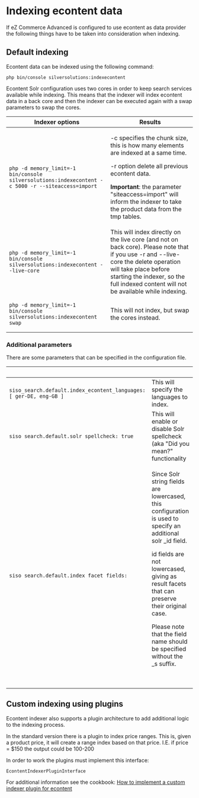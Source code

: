 #  Indexing econtent data 

If eZ Commerce Advanced is configured to use econtent as data provider the following things have to be taken into consideration when indexing.

## Default indexing

Econtent data can be indexed using the following command:

    php bin/console silversolutions:indexecontent

Econtent Solr configuration uses two cores in order to keep search services available while indexing. This means that the indexer will index econtent data in a back core and then the indexer can be executed again with a swap parameters to swap the cores.

<table>
<thead>
<tr class="header">
<th>Indexer options</th>
<th>Results</th>
</tr>
</thead>
<tbody>
<tr>
<td><pre><code>php -d memory_limit=-1 bin/console silversolutions:indexecontent -c 5000 -r --siteaccess=import</code></pre></td>
<td><p>-c specifies the chunk size, this is how many elements are indexed at a same time.</p>
<p>-r option delete all previous econtent data.</p>
<p><strong>Important</strong>: the parameter "siteaccess=import" will inform the indexer to take the product data from the tmp tables.</p></td>
</tr>
<tr>
<td><pre><code>php -d memory_limit=-1 bin/console silversolutions:indexecontent --live-core </code></pre></td>
<td>This will index directly on the live core (and not on back core). Please note that if you use -r and --live-core the delete operation will take place before starting the indexer, so the full indexed content will not be available while indexing.</td>
</tr>
<tr>
<td><pre><code>php -d memory_limit=-1 bin/console silversolutions:indexecontent swap</code></pre></td>
<td>This will not index, but swap the cores instead.</td>
</tr>
</tbody>
</table>

### Additional parameters

There are some parameters that can be specified in the configuration file. 

<table>
<thead>
<tr class="header">
<th><br />
</th>
<th><br />
</th>
</tr>
</thead>
<tbody>
<tr>
<td><pre><code>siso_search.default.index_econtent_languages: [ ger-DE, eng-GB ]</code></pre></td>
<td>This will specify the languages to index.</td>
</tr>
<tr>
<td><pre><code>siso_search.default.solr_spellcheck: true</code></pre></td>
<td>This will enable or disable Solr spellcheck (aka "Did you mean?" functionality</td>
</tr>
<tr>
<td><pre><code>siso_search.default.index_facet_fields:</code></pre></td>
<td><p>Since Solr string fields are lowercased, this configuration is used to specify an additional solr _id field.</p>
<p>id fields are not lowercased, giving as result facets that can preserve their original case.</p>
<p>Please note that the field name should be specified without the _s suffix.</p>
<p><br />
</p></td>
</tr>
</tbody>
</table>

## Custom indexing using plugins

Econtent indexer also supports a plugin architecture to add additional logic to the indexing process.

In the standard version there is a plugin to index price ranges. This is, given a product price, it will create a range index based on that price. I.E. if price = $150 the output could be 100-200

In order to work the plugins must implement this interface:

    EcontentIndexerPluginInterface

For additional information see the cookbook: [How to implement a custom indexer plugin for econtent](How-to-implement-a-custom-indexer-plugin-for-econtent_23560600.html)
